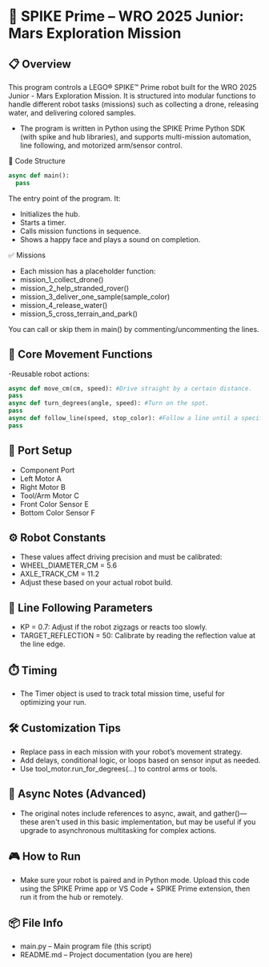 # 🚀 SPIKE Prime – WRO 2025 Junior: Mars Exploration Mission


## 📋 Overview
This program controls a LEGO® SPIKE™ Prime robot built for the WRO 2025 Junior - Mars Exploration Mission. It is structured into modular functions to handle different robot tasks (missions) such as collecting a drone, releasing water, and delivering colored samples.

- The program is written in Python using the SPIKE Prime Python SDK (with spike and hub libraries), and supports multi-mission automation, line following, and motorized arm/sensor control.

🧠 Code Structure

```python
async def main():
  pass
```
The entry point of the program. It:
- Initializes the hub.
- Starts a timer.
- Calls mission functions in sequence.
- Shows a happy face and plays a sound on completion.

✅ Missions
- Each mission has a placeholder function:
- mission_1_collect_drone()
- mission_2_help_stranded_rover()
- mission_3_deliver_one_sample(sample_color)
- mission_4_release_water()
- mission_5_cross_terrain_and_park()

You can call or skip them in main() by commenting/uncommenting the lines.

## 🤖 Core Movement Functions
-Reusable robot actions:
~~~python
async def move_cm(cm, speed): #Drive straight by a certain distance.
pass
async def turn_degrees(angle, speed): #Turn on the spot.
pass
async def follow_line(speed, stop_color): #Follow a line until a specific color is detected.
pass
~~~
## 🔌 Port Setup
- Component	Port
- Left Motor	A
- Right Motor	B
- Tool/Arm Motor	C
- Front Color Sensor	E
- Bottom Color Sensor	F

## ⚙️ Robot Constants
- These values affect driving precision and must be calibrated:
- WHEEL_DIAMETER_CM = 5.6
- AXLE_TRACK_CM = 11.2
- Adjust these based on your actual robot build.

## 🧪 Line Following Parameters
- KP = 0.7: Adjust if the robot zigzags or reacts too slowly.
- TARGET_REFLECTION = 50: Calibrate by reading the reflection value at the line edge.

## ⏱️ Timing
- The Timer object is used to track total mission time, useful for optimizing your run.

## 🛠️ Customization Tips
- Replace pass in each mission with your robot’s movement strategy.
- Add delays, conditional logic, or loops based on sensor input as needed.
- Use tool_motor.run_for_degrees(...) to control arms or tools.

## 🧵 Async Notes (Advanced)
- The original notes include references to async, await, and gather()—these aren't used in this basic implementation, but may be useful if you upgrade to asynchronous multitasking for complex actions.

## 🎮 How to Run
- Make sure your robot is paired and in Python mode. Upload this code using the SPIKE Prime app or VS Code + SPIKE Prime extension, then run it from the hub or remotely.

## 📦 File Info
- main.py – Main program file (this script)
- README.md – Project documentation (you are here)
